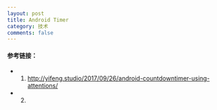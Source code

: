 ```yaml
---
layout: post
title: Android Timer
category: 技术
comments: false
---
```


#### 参考链接：


* 1. <http://yifeng.studio/2017/09/26/android-countdowntimer-using-attentions/>
* 2. 
 